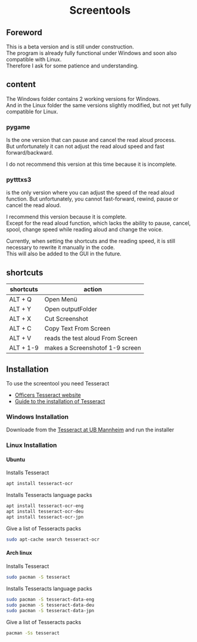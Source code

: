 # <center>Screentools</center>

## Foreword

This is a beta version and is still under construction.  
The program is already fully functional under Windows and soon also compatible with Linux.  
Therefore I ask for some patience and understanding.

## content

The Windows folder contains 2 working versions for Windows.  
And in the Linux folder the same versions slightly modified, but not yet fully compatible for Linux.

### pygame


Is the one version that can pause and cancel the read aloud process.  
But unfortunately it can not adjust the read aloud speed and fast forward/backward.

I do not recommend this version at this time because it is incomplete.

### pytttxs3

is the only version where you can adjust the speed of the read aloud function.
But unfortunately, you cannot fast-forward, rewind, pause or cancel the read aloud.

I recommend this version because it is complete.  
Except for the read aloud function, which lacks the ability to pause, cancel, spool, change speed while reading aloud and change the voice.  

Currently, when setting the shortcuts and the reading speed, it is still necessary to rewrite it manually in the code.  
This will also be added to the GUI in the future.


## shortcuts 

|shortcuts|action|
|-|-|
|ALT + Q|Open Menü|
|ALT + Y|Open outputFolder|
|ALT + X|Cut Screenshot|
|ALT + C|Copy Text From Screen|
|ALT + V|reads the test aloud From Screen|
|ALT + 1-9|makes a Screenshotof 1-9 screen|


## Installation

To use the screentool you need Tesseract
- [Officers Tesseract website](https://github.com/tesseract-ocr/tesseract "Orgin")
- [Guide to the installation of Tesseract](https://tesseract-ocr.github.io/tessdoc/Installation.html "orginal from Tesseract")

### Windows Installation

Downloade from the [Tesseract at UB Mannheim](https://github.com/UB-Mannheim/tesseract/wiki "Tesseract Version for Windows") and run the installer

### Linux Installation

#### Ubuntu

Installs Tesseract
```bash
apt install tesseract-ocr
```

Installs Tesseracts language packs
```bash
apt install tesseract-ocr-eng
apt install tesseract-ocr-deu
apt install tesseract-ocr-jpn
```

Give a list of Tesseracts packs
```bash
sudo apt-cache search tesseract-ocr
```

#### Arch linux

Installs Tesseract
```bash
sudo pacman -S tesseract
```

Installs Tesseracts language packs
```bash
sudo pacman -S tesseract-data-eng
sudo pacman -S tesseract-data-deu
sudo pacman -S tesseract-data-jpn
```

Give a list of Tesseracts packs
```bash
pacman -Ss tesseract
```